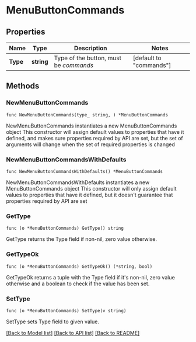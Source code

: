 # MenuButtonCommands

## Properties

Name | Type | Description | Notes
------------ | ------------- | ------------- | -------------
**Type** | **string** | Type of the button, must be *commands* | [default to "commands"]

## Methods

### NewMenuButtonCommands

`func NewMenuButtonCommands(type_ string, ) *MenuButtonCommands`

NewMenuButtonCommands instantiates a new MenuButtonCommands object
This constructor will assign default values to properties that have it defined,
and makes sure properties required by API are set, but the set of arguments
will change when the set of required properties is changed

### NewMenuButtonCommandsWithDefaults

`func NewMenuButtonCommandsWithDefaults() *MenuButtonCommands`

NewMenuButtonCommandsWithDefaults instantiates a new MenuButtonCommands object
This constructor will only assign default values to properties that have it defined,
but it doesn't guarantee that properties required by API are set

### GetType

`func (o *MenuButtonCommands) GetType() string`

GetType returns the Type field if non-nil, zero value otherwise.

### GetTypeOk

`func (o *MenuButtonCommands) GetTypeOk() (*string, bool)`

GetTypeOk returns a tuple with the Type field if it's non-nil, zero value otherwise
and a boolean to check if the value has been set.

### SetType

`func (o *MenuButtonCommands) SetType(v string)`

SetType sets Type field to given value.



[[Back to Model list]](../README.md#documentation-for-models) [[Back to API list]](../README.md#documentation-for-api-endpoints) [[Back to README]](../README.md)


